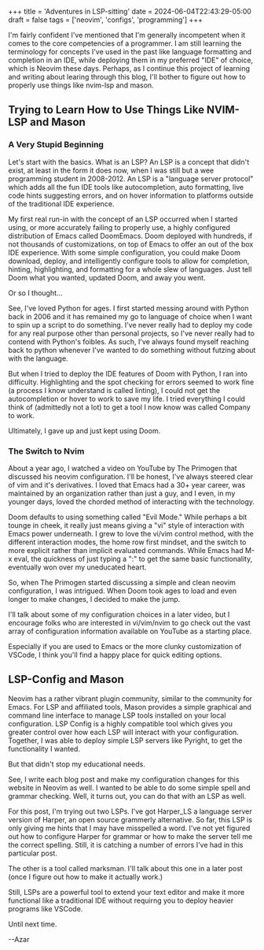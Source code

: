 +++
title = 'Adventures in LSP-sitting'
date = 2024-06-04T22:43:29-05:00
draft = false
tags = ['neovim', 'configs', 'programming']
+++

I'm fairly confident I've mentioned that I'm generally incompetent when it comes to the core competencies of a programmer. I am still learning the terminology for concepts I've used in the past like language formatting and completion in an IDE, while deploying them in my preferred "IDE" of choice, which is Neovim these days. Perhaps, as I continue this project of learning and writing about learing through this blog, I'll bother to figure out how to properly use things like nvim-lsp and mason. 

## Trying to Learn How to Use Things Like NVIM-LSP and Mason

### A Very Stupid Beginning 

Let's start with the basics. What is an LSP? An LSP is a concept that didn't exist, at least in the form it does now, when I was still but a wee programming student in 2008-2012. An LSP is a "language server protocol" which adds all the fun IDE tools like autocompletion, auto formatting, live code hints suggesting errors, and on hover information to platforms outside of the traditional IDE experience. 

My first real run-in with the concept of an LSP occurred when I started using, or more accurately failing to properly use, a highly configured distribution of Emacs called DoomEmacs. Doom deployed with hundreds, if not thousands of customizations, on top of Emacs to offer an out of the box IDE experience. With some simple configuration, you could make Doom download, deploy, and intelligently configure tools to allow for completion, hinting, highlighting, and formatting for a whole slew of languages. Just tell Doom what you wanted, updated Doom, and away you went. 

Or so I thought...

See, I've loved Python for ages. I first started messing around with Python back in 2006 and it has remained my go to language of choice when I want to spin up a script to do something. I've never really had to deploy my code for any real purpose other than personal projects, so I've never really had to contend with Python's foibles. As such, I've always found myself reaching back to python whenever I've wanted to do something without futzing about with the language. 

But when I tried to deploy the IDE features of Doom with Python, I ran into difficulty. Highlighting and the spot checking for errors seemed to work fine (a process I know understand is called linting), I could not get the autocompletion or hover to work to save my life. I tried everything I could think of (admittedly not a lot) to get a tool I now know was called Company to work. 

Ultimately, I gave up and just kept using Doom. 

### The Switch to Nvim

About a year ago, I watched a video on YouTube by The Primogen that discussed his neovim configuration. I'll be honest, I've always steered clear of vim and it's derivatives. I loved that Emacs had a 30+ year career, was maintained by an organization rather than just a guy, and I even, in my younger days, loved the chorded method of interacting with the technology. 

Doom defaults to using something called "Evil Mode." While perhaps a bit tounge in cheek, it really just means giving a "vi" style of interaction with Emacs power underneath. I grew to love the vi/vim control method, with the different interaction modes, the home row first mindset, and the switch to more explicit rather than implicit evaluated commands. While Emacs had M-x eval, the quickness of just typing a ":" to get the same basic functionality, eventually won over my uneducated heart. 

So, when The Primogen started discussing a simple and clean neovim configuration, I was intrigued. When Doom took ages to load and even longer to make changes, I decided to make the jump. 

I'll talk about some of my configuration choices in a later video, but I encourage folks who are interested in vi/vim/nvim to go check out the vast array of configuration information available on YouTube as a starting place. 

Especially if you are used to Emacs or the more clunky customization of VSCode, I think you'll find a happy place for quick editing options. 

## LSP-Config and Mason 

Neovim has a rather vibrant plugin community, similar to the community for Emacs. For LSP and affiliated tools, Mason provides a simple graphical and command line interface to manage LSP tools installed on your local configuration. LSP Config is a highly compatible tool which gives you greater control over how each LSP will interact with your configuration. Together, I was able to deploy simple LSP servers like Pyright, to get the functionality I wanted. 

But that didn't stop my educational needs.

See, I write each blog post and make my configuration changes for this website in Neovim as well. I wanted to be able to do some simple spell and grammar checking. Well, it turns out, you can do that with an LSP as well. 

For this post, I'm trying out two LSPs. I've got Harper_LS a language server version of Harper, an open source grammerly alternative. So far, this LSP is only giving me hints that I may have misspelled a word. I've not yet figured out how to configure Harper for grammar or how to make the server tell me the correct spelling. Still, it is catching a number of errors I've had in this particular post.

The other is a tool called marksman. I'll talk about this one in a later post (once I figure out how to make it actually work.)

Still, LSPs are a powerful tool to extend your text editor and make it more functional like a traditional IDE without requirng you to deploy heavier programs like VSCode.

Until next time.

--Azar
